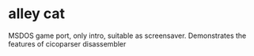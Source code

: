 # alley cat

MSDOS game port, only intro, suitable as screensaver. Demonstrates the features of cicoparser disassembler